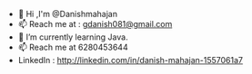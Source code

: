 - 🤔 Hi ,I'm @Danishmahajan
- 📫 Reach me at : gdanish081@gmail.com
- 🌱 I’m currently learning Java.
- 📫 Reach me at 6280453644
- LinkedIn : http://linkedin.com/in/danish-mahajan-1557061a7

<!-- ![Anurag's github stats](https://github-readme-stats.vercel.app/api?username=Danishmahajan) -->
<!--
**Danishmahajan/Danishmahajan** is a ✨ _special_ ✨ repository because its `README.md` (this file) appears on your GitHub profile.

Here are some ideas to get you started:

- 🔭 I’m currently working on ...
- 🌱 I’m currently learning ...
- 👯 I’m looking to collaborate on ...
- 🤔 I’m looking for help with ...
- 💬 Ask me about ...
- 📫 How to reach me: ...
- 😄 Pronouns: ...
- ⚡ Fun fact: ...
-->
